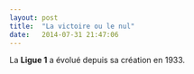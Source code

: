 ```yaml
---
layout: post
title:  "La victoire ou le nul"
date:   2014-07-31 21:47:06
---
```


La **Ligue 1** a évolué depuis sa création en 1933.

<div id="results_chart"></div>

<script type="text/javascript">
$(function () {
        $('#results_chart').highcharts({
            chart: {
                type: 'spline'
            },
            title: {
                text: 'Evolution des résultats des matchs depuis 1933'
            },
            xAxis: {
                type: 'datetime',
                labels: {
                    overflow: 'justify'
                }
            },
            yAxis: {
                title: {
                    text: 'Taux de résultat'
                },
                min: 0,
                minorGridLineWidth: 0,
                gridLineWidth: 0,
                alternateGridColor: null,
                plotBands: [{ // Light air
                    from: 0.3,
                    to: 1.5,
                    color: 'rgba(68, 170, 213, 0.1)',
                    label: {
                        text: 'Light air',
                        style: {
                            color: '#606060'
                        }
                    }
                }, { // Light breeze
                    from: 1.5,
                    to: 3.3,
                    color: 'rgba(0, 0, 0, 0)',
                    label: {
                        text: 'Light breeze',
                        style: {
                            color: '#606060'
                        }
                    }
                }, { // Gentle breeze
                    from: 3.3,
                    to: 5.5,
                    color: 'rgba(68, 170, 213, 0.1)',
                    label: {
                        text: 'Gentle breeze',
                        style: {
                            color: '#606060'
                        }
                    }
                }, { // Moderate breeze
                    from: 5.5,
                    to: 8,
                    color: 'rgba(0, 0, 0, 0)',
                    label: {
                        text: 'Moderate breeze',
                        style: {
                            color: '#606060'
                        }
                    }
                }, { // Fresh breeze
                    from: 8,
                    to: 11,
                    color: 'rgba(68, 170, 213, 0.1)',
                    label: {
                        text: 'Fresh breeze',
                        style: {
                            color: '#606060'
                        }
                    }
                }, { // Strong breeze
                    from: 11,
                    to: 14,
                    color: 'rgba(0, 0, 0, 0)',
                    label: {
                        text: 'Strong breeze',
                        style: {
                            color: '#606060'
                        }
                    }
                }, { // High wind
                    from: 14,
                    to: 15,
                    color: 'rgba(68, 170, 213, 0.1)',
                    label: {
                        text: 'High wind',
                        style: {
                            color: '#606060'
                        }
                    }
                }]
            },
            tooltip: {
                valueSuffix: ' '
            },
            plotOptions: {
                spline: {
                    lineWidth: 4,
                    states: {
                        hover: {
                            lineWidth: 5
                        }
                    },
                    marker: {
                        enabled: false
                    },
                    pointInterval: 3600000, // one hour
                    pointStart: Date.UTC(2009, 9, 6, 0, 0, 0)
                }
            },
            series: [{
                name: 'Hestavollane',
                data: [4.3, 5.1, 4.3, 5.2, 5.4, 4.7, 3.5, 4.1, 5.6, 7.4, 6.9, 7.1,
                    7.9, 7.9, 7.5, 6.7, 7.7, 7.7, 7.4, 7.0, 7.1, 5.8, 5.9, 7.4,
                    8.2, 8.5, 9.4, 8.1, 10.9, 10.4, 10.9, 12.4, 12.1, 9.5, 7.5,
                    7.1, 7.5, 8.1, 6.8, 3.4, 2.1, 1.9, 2.8, 2.9, 1.3, 4.4, 4.2,
                    3.0, 3.0]
    
            }, {
                name: 'Voll',
                data: [0.0, 0.0, 0.0, 0.0, 0.0, 0.0, 0.0, 0.0, 0.1, 0.0, 0.3, 0.0,
                    0.0, 0.4, 0.0, 0.1, 0.0, 0.0, 0.0, 0.0, 0.0, 0.0, 0.0, 0.0,
                    0.0, 0.6, 1.2, 1.7, 0.7, 2.9, 4.1, 2.6, 3.7, 3.9, 1.7, 2.3,
                    3.0, 3.3, 4.8, 5.0, 4.8, 5.0, 3.2, 2.0, 0.9, 0.4, 0.3, 0.5, 0.4]
            }]
            ,
            navigation: {
                menuItemStyle: {
                    fontSize: '10px'
                }
            }
        });
    });
</script>
